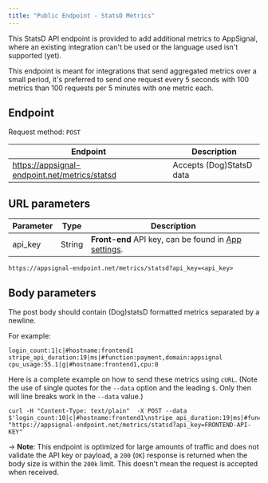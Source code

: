 ```yaml
---
title: "Public Endpoint - StatsD Metrics"
---
```


This StatsD API endpoint is provided to add additional metrics to AppSignal, where an existing integration can't be used or the language used isn't supported (yet).

This endpoint is meant for integrations that send aggregated metrics over a small period, it's preferred to send one request every 5 seconds with 100 metrics than 100 requests per 5 minutes with one metric each.

## Endpoint

Request method: `POST`

| Endpoint | Description|
| --- | --- |
| https://appsignal-endpoint.net/metrics/statsd | Accepts (Dog)StatsD data |

## URL parameters

| Parameter | Type | Description |
| --- | --- | --- |
| api_key | String | **Front-end** API key, can be found in [App settings](https://appsignal.com/redirect-to/app?to=info). |


```
https://appsignal-endpoint.net/metrics/statsd?api_key=<api_key>
```

## Body parameters

The post body should contain (Dog)statsD formatted metrics separated by a newline.

For example:

```
login_count:1|c|#hostname:frontend1
stripe_api_duration:19|ms|#function:payment,domain:appsignal
cpu_usage:55.1|g|#hostname:frontend1,cpu:0
```

Here is a complete example on how to send these metrics using `cURL`. (Note the use of single quotes for the `--data` option and the leading `$`. Only then will line breaks work in the `--data` value.)

```
curl -H "Content-Type: text/plain"  -X POST --data $'login_count:10|c|#hostname:frontend1\nstripe_api_duration:19|ms|#function:payment,domain:appsignal' "https://appsignal-endpoint.net/metrics/statsd?api_key=FRONTEND-API-KEY"
```

-> **Note**: This endpoint is optimized for large amounts of traffic and does not validate the API key or payload, a `200` (`OK`) response is returned when the body size is within the `200k` limit. This doesn't mean the request is accepted when received.
